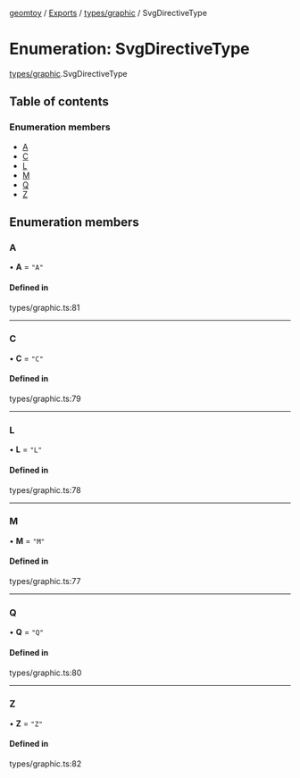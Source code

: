 [geomtoy](../README.md) / [Exports](../modules.md) / [types/graphic](../modules/types_graphic.md) / SvgDirectiveType

# Enumeration: SvgDirectiveType

[types/graphic](../modules/types_graphic.md).SvgDirectiveType

## Table of contents

### Enumeration members

- [A](types_graphic.SvgDirectiveType.md#a)
- [C](types_graphic.SvgDirectiveType.md#c)
- [L](types_graphic.SvgDirectiveType.md#l)
- [M](types_graphic.SvgDirectiveType.md#m)
- [Q](types_graphic.SvgDirectiveType.md#q)
- [Z](types_graphic.SvgDirectiveType.md#z)

## Enumeration members

### A

• **A** = `"A"`

#### Defined in

types/graphic.ts:81

___

### C

• **C** = `"C"`

#### Defined in

types/graphic.ts:79

___

### L

• **L** = `"L"`

#### Defined in

types/graphic.ts:78

___

### M

• **M** = `"M"`

#### Defined in

types/graphic.ts:77

___

### Q

• **Q** = `"Q"`

#### Defined in

types/graphic.ts:80

___

### Z

• **Z** = `"Z"`

#### Defined in

types/graphic.ts:82
